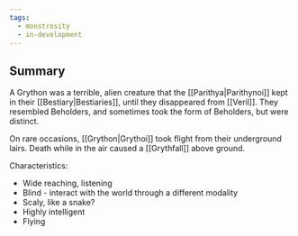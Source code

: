 ```yaml
---
tags:
  - monstrosity
  - in-development
---
```

## Summary
A Grython was a terrible, alien creature that the [[Parithya|Parithynoi]] kept in their [[Bestiary|Bestiaries]], until they disappeared from [[Veril]]. They resembled Beholders, and sometimes took the form of Beholders, but were distinct. 

On rare occasions, [[Grython|Grythoi]] took flight from their underground lairs. Death while in the air caused a [[Grythfall]] above ground.

Characteristics:
- Wide reaching, listening
- Blind - interact with the world through a different modality
- Scaly, like a snake?
- Highly intelligent
- Flying